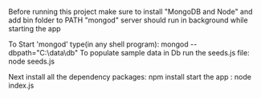 Before running this project make sure to install "MongoDB and Node" and add bin folder to PATH
"mongod" server should run in background  while starting the app

To Start 'mongod' type(in any shell program): mongod --dbpath="C:\data\db"
To populate sample data in Db run the seeds.js file: node seeds.js

Next install all the dependency packages: npm install
start the app : node index.js
